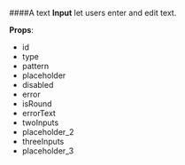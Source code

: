 ####A text **Input** let users enter and edit text.

**Props**:
- id
- type
- pattern
- placeholder
- disabled
- error
- isRound
- errorText
- twoInputs
- placeholder_2
- threeInputs
- placeholder_3
